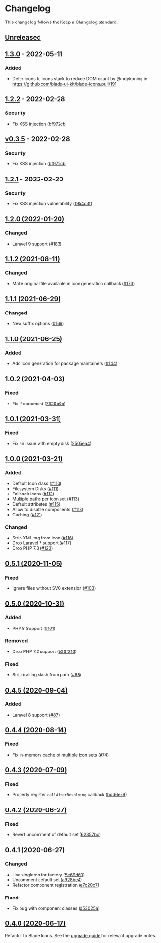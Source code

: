# Changelog

This changelog follows [the Keep a Changelog standard](https://keepachangelog.com).

## [Unreleased](https://github.com/blade-ui-kit/blade-icons/compare/1.3.0...1.x)

## [1.3.0](https://github.com/blade-ui-kit/blade-icons/compare/1.2.2...1.3.0) - 2022-05-11

### Added

- Defer icons to icons stack to reduce DOM count by @indykoning in https://github.com/blade-ui-kit/blade-icons/pull/191

## [1.2.2](https://github.com/blade-ui-kit/blade-icons/compare/v0.3.5...1.2.2) - 2022-02-28

### Security

- Fix XSS injection ([bf972cb](https://github.com/blade-ui-kit/blade-icons/commit/bf972cb55ba65955a9735a0625af4928db7e3373)

## [v0.3.5](https://github.com/blade-ui-kit/blade-icons/compare/1.2.1...v0.3.5) - 2022-02-28

### Security

- Fix XSS injection ([bf972cb](https://github.com/blade-ui-kit/blade-icons/commit/bf972cb55ba65955a9735a0625af4928db7e3373)

## [1.2.1](https://github.com/blade-ui-kit/blade-icons/compare/1.2.0...1.2.1) - 2022-02-20

### Security

- Fix XSS injection vulnerability ([f954c3f](https://github.com/blade-ui-kit/blade-icons/commit/f954c3f6518f9883f2d0c534f43c3767d063ad13))

## [1.2.0 (2022-01-20)](https://github.com/blade-ui-kit/blade-icons/compare/1.1.2...1.2.0)

### Changed

- Laravel 9 support ([#183](https://github.com/blade-ui-kit/blade-icons/pull/183))

## [1.1.2 (2021-08-11)](https://github.com/blade-ui-kit/blade-icons/compare/1.1.1...1.1.2)

### Changed

- Make original file available in icon generation callback ([#173](https://github.com/blade-ui-kit/blade-icons/pull/173))

## [1.1.1 (2021-06-29)](https://github.com/blade-ui-kit/blade-icons/compare/1.1.0...1.1.1)

### Changed

- New suffix options ([#166](https://github.com/blade-ui-kit/blade-icons/pull/166))

## [1.1.0 (2021-06-25)](https://github.com/blade-ui-kit/blade-icons/compare/1.0.2...1.1.0)

### Added

- Add icon generation for package maintainers ([#144](https://github.com/blade-ui-kit/blade-icons/pull/144))

## [1.0.2 (2021-04-03)](https://github.com/blade-ui-kit/blade-icons/compare/1.0.1...1.0.2)

### Fixed

- Fix if statement ([7829b0b](https://github.com/blade-ui-kit/blade-icons/commit/7829b0b4faacd9cab1ddac8dcf48e5eb12a2b2b1))

## [1.0.1 (2021-03-31)](https://github.com/blade-ui-kit/blade-icons/compare/1.0.0...1.0.1)

### Fixed

- Fix an issue with empty disk ([2505ea4](https://github.com/blade-ui-kit/blade-icons/commit/2505ea41eccb72933497213c12e6d041add7b844))

## [1.0.0 (2021-03-21)](https://github.com/blade-ui-kit/blade-icons/compare/0.5.1...1.0.0)

### Added

- Default Icon class ([#110](https://github.com/blade-ui-kit/blade-icons/pull/110))
- Filesystem Disks ([#111](https://github.com/blade-ui-kit/blade-icons/pull/111))
- Fallback icons ([#112](https://github.com/blade-ui-kit/blade-icons/pull/112))
- Multiple paths per icon set ([#113](https://github.com/blade-ui-kit/blade-icons/pull/113))
- Default attributes ([#115](https://github.com/blade-ui-kit/blade-icons/pull/115))
- Allow to disable components ([#118](https://github.com/blade-ui-kit/blade-icons/pull/118))
- Caching ([#121](https://github.com/blade-ui-kit/blade-icons/pull/121))

### Changed

- Strip XML tag from icon ([#116](https://github.com/blade-ui-kit/blade-icons/pull/116))
- Drop Laravel 7 support ([#117](https://github.com/blade-ui-kit/blade-icons/pull/117))
- Drop PHP 7.3 ([#123](https://github.com/blade-ui-kit/blade-icons/pull/123))

## [0.5.1 (2020-11-05)](https://github.com/blade-ui-kit/blade-icons/compare/0.5.0...0.5.1)

### Fixed

- Ignore files without SVG extension ([#103](https://github.com/blade-ui-kit/blade-icons/pull/103))

## [0.5.0 (2020-10-31)](https://github.com/blade-ui-kit/blade-icons/compare/0.4.5...0.5.0)

### Added

- PHP 8 Support ([#101](https://github.com/blade-ui-kit/blade-icons/pull/101))

### Removed

- Drop PHP 7.2 support ([b36f216](https://github.com/blade-ui-kit/blade-icons/commit/b36f216c03f096cd59cc8b1ebfa41a926bfe8e78))

### Fixed

- Strip trailing slash from path ([#88](https://github.com/blade-ui-kit/blade-icons/pull/88))

## [0.4.5 (2020-09-04)](https://github.com/blade-ui-kit/blade-icons/compare/0.4.4...0.4.5)

### Added

- Laravel 8 support ([#87](https://github.com/blade-ui-kit/blade-icons/pull/87))

## [0.4.4 (2020-08-14)](https://github.com/blade-ui-kit/blade-icons/compare/0.4.3...0.4.4)

### Fixed

- Fix in-memory cache of multiple icon sets ([#74](https://github.com/blade-ui-kit/blade-icons/pull/74))

## [0.4.3 (2020-07-09)](https://github.com/blade-ui-kit/blade-icons/compare/0.4.2...0.4.3)

### Fixed

- Properly register `callAfterResolving` callback ([bdd6e59](https://github.com/blade-ui-kit/blade-icons/commit/bdd6e59980caa63865da6ce82ed2590c26790efd))

## [0.4.2 (2020-06-27)](https://github.com/blade-ui-kit/blade-icons/compare/0.4.1...0.4.2)

### Fixed

- Revert uncomment of default set ([62357bc](https://github.com/blade-ui-kit/blade-icons/commit/62357bc45cff8e78ec8cdda96581574fc85503fe))

## [0.4.1 (2020-06-27)](https://github.com/blade-ui-kit/blade-icons/compare/0.4.0...0.4.1)

### Changed

- Use singleton for factory ([5e69d60](https://github.com/blade-ui-kit/blade-icons/commit/5e69d6075e2e2a4204d172d36a6864b32f9014dc))
- Uncomment default set ([a928be4](https://github.com/blade-ui-kit/blade-icons/commit/a928be4d544e1c53ecc459c2971e3fd68f7def49))
- Refactor component registration ([e7c20c7](https://github.com/blade-ui-kit/blade-icons/commit/e7c20c730ba6bb929cbe246cfca7aea0834742af))

### Fixed

- Fix bug with component classes ([d53025a](https://github.com/blade-ui-kit/blade-icons/commit/d53025a1ad573f7c16e822aeca44e42127df463d))

## [0.4.0 (2020-06-17)](https://github.com/blade-ui-kit/blade-icons/compare/0.3.4...0.4.0)

Refactor to Blade Icons. See the [upgrade guide](https://github.com/blade-ui-kit/blade-icons/blob/main/UPGRADE.md#upgrading-from-v034-to-040) for relevant upgrade notes.
